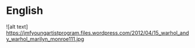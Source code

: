 # English

![alt text] https://jmfyoungartistprogram.files.wordpress.com/2012/04/15_warhol_andy_warhol_marilyn_monroe111.jpg
